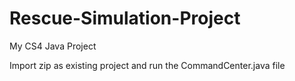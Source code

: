 # Rescue-Simulation-Project
My CS4 Java Project

Import zip as existing project and run the CommandCenter.java file
